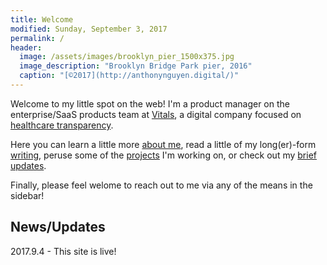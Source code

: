 ```yaml
---
title: Welcome
modified: Sunday, September 3, 2017
permalink: /
header:
  image: /assets/images/brooklyn_pier_1500x375.jpg
  image_description: "Brooklyn Bridge Park pier, 2016"
  caption: "[©2017](http://anthonynguyen.digital/)"
---
```


Welcome to my little spot on the web! I'm a product manager on the enterprise/SaaS products team at [Vitals](http://www.vitals.com), a digital company focused on [healthcare transparency](http://www.commonwealthfund.org/publications/testimonies/2006/mar/transparency-in-health-care--the-time-has-come).

Here you can learn a little more [about me](/about/), read a little of my long(er)-form [writing](/writing/), peruse some of the [projects](/projects) I'm working on, or check out my [brief updates](/blog/updates_by_year.html).

Finally, please feel welome to reach out to me via any of the means in the sidebar!

## News/Updates

2017.9.4 - This site is live!